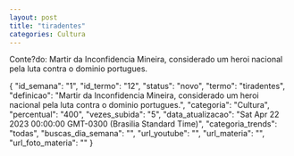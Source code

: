 ```yaml
---
layout: post
title: "tiradentes"
categories: Cultura
---
```

Conte?do: Martir da Inconfidencia Mineira, considerado um heroi nacional pela luta contra o dominio portugues.

{
  "id_semana": "1",
  "id_termo": "12",
  "status": "novo",
  "termo": "tiradentes",
  "definicao": "Martir da Inconfidencia Mineira, considerado um heroi nacional pela luta contra o dominio portugues.",
  "categoria": "Cultura",
  "percentual": "400",
  "vezes_subida": "5",
  "data_atualizacao": "Sat Apr 22 2023 00:00:00 GMT-0300 (Brasilia Standard Time)",
  "categoria_trends": "todas",
  "buscas_dia_semana": "",
  "url_youtube": "",
  "url_materia": "",
  "url_foto_materia": ""
}